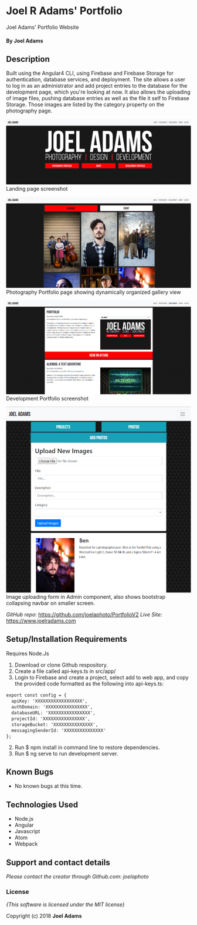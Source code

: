 # Joel R Adams' Portfolio

Joel Adams' Portfolio Website

#### By **Joel Adams**

## Description

 Built using the Angular4 CLI, using Firebase and Firebase Storage for authentication, database services, and deployment. The site allows a user to log in as an administrator and add project entries to the database for the development page, which you're looking at now. It also allows the uploading of image files, pushing database entries as well as the file it self to Firebase Storage. Those images are listed by the category property on the photography page.

 ![Landing page screenshot](readmeImages/img.jpg)
 Landing page screenshot

 ![Photography Portfolio](readmeImages/img1.jpg)
 Photography Portfolio page showing dynamically organized gallery view

 ![Development Portfolio](readmeImages/img2.jpg)
 Development Portfolio screenshot

 ![Image Upload Form](readmeImages/img3.jpg)
 Image uploading form in Admin component, also shows bootstrap collapsing navbar on smaller screen.

*GitHub repo:* https://github.com/joelaphoto/PortfolioV2 *Live Site:* https://www.joelradams.com

## Setup/Installation Requirements
Requires Node.Js

1. Download or clone Github respository.
2. Create a file called api-keys.ts in src/app/
3. Login to Firebase and create a project, select add to web app, and copy the provided code formatted as the following into api-keys.ts:
```
export const config = {
  apiKey: 'XXXXXXXXXXXXXXXXXX',
  authDomain: 'XXXXXXXXXXXXXXXX',
  databaseURL: 'XXXXXXXXXXXXXXXX',
  projectId: 'XXXXXXXXXXXXXXXX',
  storageBucket: 'XXXXXXXXXXXXXXX',
  messagingSenderId: 'XXXXXXXXXXXXXXX'
};
```
2. Run $ npm install in command line to restore dependencies.
3. Run $ ng serve to run development server.

## Known Bugs
* No known bugs at this time.

## Technologies Used
* Node.js
* Angular
* Javascript
* Atom
* Webpack

## Support and contact details

_Please contact  the creator through Github.com: joelaphoto_

### License

*{This software is licensed under the MIT license}*

Copyright (c) 2018 **Joel Adams**
